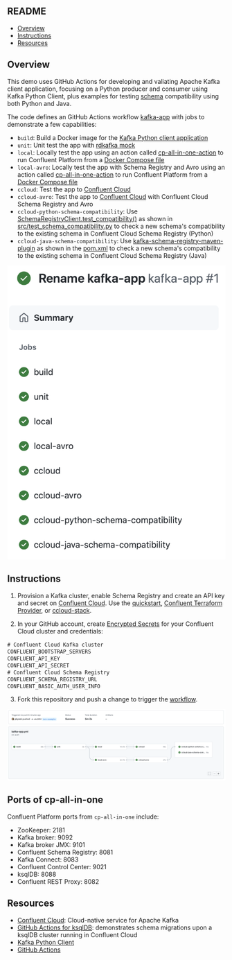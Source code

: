 ## README

* [Overview](#overview)
* [Instructions](#instructions)
* [Resources](#resources)

## Overview

This demo uses GitHub Actions for developing and valiating Apache Kafka client application, focusing on a Python producer and consumer using Kafka Python Client, plus examples for testing [schema](schemas/) compatibility using both Python and Java.

The code defines an GitHub Actions workflow [kafka-app](.github/workflows/kafka-app.yml) with jobs to demonstrate a few capabilities:

- `build`: Build a Docker image for the [Kafka Python client application](src/)
- `unit`: Unit test the app with [rdkafka mock](https://github.com/edenhill/librdkafka/blob/master/src/rdkafka_mock.h)
- `local`: Locally test the app using an action called [cp-all-in-one-action](https://github.com/marketplace/actions/run-kafka-with-confluent-cp-all-in-one) to run Confluent Platform from a [Docker Compose file](https://docs.confluent.io/platform/current/tutorials/build-your-own-demos.html#cp-all-in-one)
- `local-avro`: Locally test the app with Schema Registry and Avro using an action called [cp-all-in-one-action](https://github.com/marketplace/actions/run-kafka-with-confluent-cp-all-in-one) to run Confluent Platform from a [Docker Compose file](https://docs.confluent.io/platform/current/tutorials/build-your-own-demos.html#cp-all-in-one)
- `ccloud`: Test the app to [Confluent Cloud](https://www.confluent.io/confluent-cloud/tryfree-v1/)
- `ccloud-avro`: Test the app to [Confluent Cloud](https://www.confluent.io/confluent-cloud/tryfree-v1/) with Confluent Cloud Schema Registry and Avro
- `ccloud-python-schema-compatibility`: Use [SchemaRegistryClient.test_compatibility()](https://docs.confluent.io/platform/current/clients/confluent-kafka-python/html/_modules/confluent_kafka/schema_registry/schema_registry_client.html) as shown in [src/test_schema_compatibility.py](src/test_schema_compatibility.py) to check a new schema's compatibility to the existing schema in Confluent Cloud Schema Registry (Python)
- `ccloud-java-schema-compatibility`: Use [kafka-schema-registry-maven-plugin](https://docs.confluent.io/platform/current/schema-registry/develop/maven-plugin.html) as shown in the [pom.xml](pom.xml) to check a new schema's compatibility to the existing schema in Confluent Cloud Schema Registry (Java)

![image](images/jobs-graphic.png)

## Instructions

1. Provision a Kafka cluster, enable Schema Registry and create an API key and secret on [Confluent Cloud](https://www.confluent.io/confluent-cloud/tryfree-v1/). Use the [quickstart](https://developer.confluent.io/quickstart/kafka-on-confluent-cloud/), [Confluent Terraform Provider](https://registry.terraform.io/providers/confluentinc/confluent/0.9.0), or [ccloud-stack](https://docs.confluent.io/platform/current/tutorials/examples/ccloud/docs/ccloud-stack.html).

2. In your GitHub account, create [Encrypted Secrets](https://docs.github.com/en/actions/security-guides/encrypted-secrets) for your Confluent Cloud cluster and credentials:

```shell
# Confluent Cloud Kafka cluster
CONFLUENT_BOOTSTRAP_SERVERS
CONFLUENT_API_KEY
CONFLUENT_API_SECRET
# Confluent Cloud Schema Registry
CONFLUENT_SCHEMA_REGISTRY_URL
CONFLUENT_BASIC_AUTH_USER_INFO
```

3. Fork this repository and push a change to trigger the [workflow](.github/workflows/kafka-app.yml).

![image](images/jobs-text.png)

## Ports of cp-all-in-one

Confluent Platform ports from `cp-all-in-one` include:

- ZooKeeper: 2181
- Kafka broker: 9092
- Kafka broker JMX: 9101
- Confluent Schema Registry: 8081
- Kafka Connect: 8083
- Confluent Control Center: 9021
- ksqlDB: 8088
- Confluent REST Proxy: 8082

## Resources

- [Confluent Cloud](https://www.confluent.io/confluent-cloud/tryfree-v1/): Cloud-native service for Apache Kafka
- [GitHub Actions for ksqlDB](https://github.com/jzaralim/ksqldb-migrations-action): demonstrates schema migrations upon a ksqlDB cluster running in Confluent Cloud
- [Kafka Python Client](https://docs.confluent.io/kafka-clients/python/current/overview.html)
- [GitHub Actions](https://docs.github.com/en/actions)
